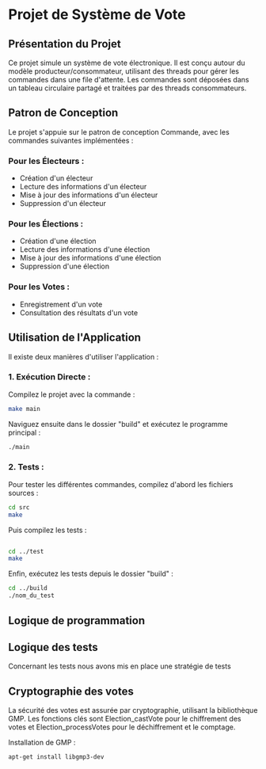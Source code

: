 # Projet de Système de Vote

## Présentation du Projet

Ce projet simule un système de vote électronique. Il est conçu autour du modèle producteur/consommateur, utilisant des threads pour gérer les commandes dans une file d'attente. Les commandes sont déposées dans un tableau circulaire partagé et traitées par des threads consommateurs.

## Patron de Conception

Le projet s'appuie sur le patron de conception Commande, avec les commandes suivantes implémentées :

### Pour les Électeurs :
- Création d'un électeur
- Lecture des informations d'un électeur
- Mise à jour des informations d'un électeur
- Suppression d'un électeur

### Pour les Élections :
- Création d'une élection
- Lecture des informations d'une élection
- Mise à jour des informations d'une élection
- Suppression d'une élection

### Pour les Votes :
- Enregistrement d'un vote
- Consultation des résultats d'un vote

## Utilisation de l'Application

Il existe deux manières d'utiliser l'application :

### 1. Exécution Directe :

Compilez le projet avec la commande :

```bash
make main
```
Naviguez ensuite dans le dossier "build" et exécutez le programme principal :

```bash
./main
```

### 2. Tests : 

Pour tester les différentes commandes, compilez d'abord les fichiers sources :

```bash
cd src
make
```

Puis compilez les tests :

```bash

cd ../test
make
```

Enfin, exécutez les tests depuis le dossier "build" :

```bash
cd ../build
./nom_du_test
```

## Logique de programmation


## Logique des tests

Concernant les tests nous avons mis en place une stratégie de tests

## Cryptographie des votes

La sécurité des votes est assurée par cryptographie, utilisant la bibliothèque GMP. Les fonctions clés sont Election_castVote pour le chiffrement des votes et Election_processVotes pour le déchiffrement et le comptage.

Installation de GMP :

````bash
apt-get install libgmp3-dev
````


